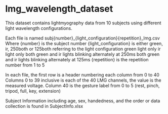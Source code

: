 # lmg_wavelength_dataset

This dataset contains lightmyography data from 10 subjects using different light wavelength configurations.

Each file is named subj{number}_{light_configuration}{repetition}_lmg.csv
Where {number} is the subject number
{light_configuration} is either green, ir, 250both or 125both referring to the light configuration
	green light only
	ir light only
	both green and ir lights blinking alternately at 250ms
	both green and ir lights blinking alternately at 125ms
{repetition} is the repetition number from 1 to 5

In each file, the first row is a header numbering each column from 0 to 40
Columns 0 to 39 inclusive is each of the 40 LMG channels, the value is the measured voltage.
Column 40 is the gesture label from 0 to 5 (rest, pinch, tripod, full, key, extension)

Subject Information including age, sex, handedness, and the order or data collection is found in SubjectInfo.xlsx
